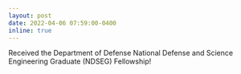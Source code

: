 ```yaml
---
layout: post
date: 2022-04-06 07:59:00-0400
inline: true
---
```


Received the Department of Defense National Defense and Science Engineering Graduate (NDSEG) Fellowship!

